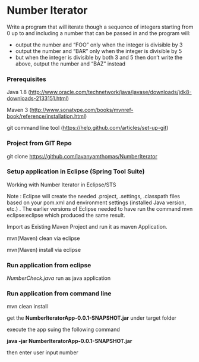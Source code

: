 # Number Iterator

Write a program that will iterate though a sequence of integers starting from 0 up to
and including a number that can be passed in and the program will:

* output the number and “FOO” only when the integer is divisible by 3
* output the number and “BAR” only when the integer is divisible by 5
* but when the integer is divisible by both 3 and 5 then don’t write the above,
output the number and “BAZ” instead

### Prerequisites

Java 1.8 (http://www.oracle.com/technetwork/java/javase/downloads/jdk8-downloads-2133151.html)

Maven 3 (http://www.sonatype.com/books/mvnref-book/reference/installation.html)

git command line tool (https://help.github.com/articles/set-up-git)


### Project from GIT Repo

git clone https://github.com/lavanyamthomas/NumberIterator

### Setup application in Eclipse (Spring Tool Suite)

Working with Number Iterator in Eclipse/STS

Note : Eclipse will create the needed .project, .settings, .classpath files based on your pom.xml and environment settings (installed Java version, etc.) . The earlier versions of Eclipse needed to have run the command mvn eclipse:eclipse which produced the same result.

Import as Existing Maven Project and run it as maven Application.

mvn(Maven) clean via eclipse

mvn(Maven) install via eclipse
 
### Run application from eclipse

 *NumberCheck.java* run as java application
 
### Run application from command line
 
 mvn clean install
 
 get the **NumberIteratorApp-0.0.1-SNAPSHOT.jar** under target folder
 
 execute the app suing the following command
 
 **java -jar NumberIteratorApp-0.0.1-SNAPSHOT.jar**
 
 then enter user input number
 
